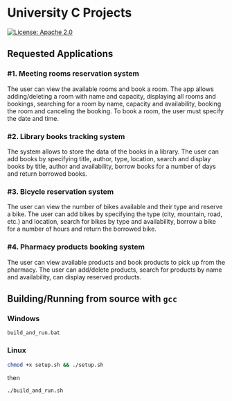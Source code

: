 
# University C Projects

[![License: Apache 2.0](https://img.shields.io/badge/License-Apache%202.0-blue.svg)](https://opensource.org/licenses/Apache-2.0)

## Requested Applications

### #1. Meeting rooms reservation system

The user can view the available rooms and book a room. The app allows adding/deleting a room with name and capacity, displaying all rooms and bookings, searching for a room by name, capacity and availability, booking the room and canceling the booking. To book a room, the user must specify the date and time.

### #2. Library books tracking system

The system allows to store the data of the books in a library. The user can add books by specifying title, author, type, location, search and display books by title, author and availability, borrow books for a number of days and return borrowed books.

### #3. Bicycle reservation system

The user can view the number of bikes available and their type and reserve a bike. The user can add bikes by specifying the type (city, mountain, road, etc.) and location, search for bikes by type and availability, borrow a bike for a number of hours and return the borrowed bike.

### #4. Pharmacy products booking system

The user can view available products and book products to pick up from the pharmacy. The user can add/delete products, search for products by name and availability, can display reserved products.

## Building/Running from source with `gcc`

### Windows

```batch
build_and_run.bat
```

### Linux

```bash
chmod +x setup.sh && ./setup.sh
```

then

```bash
./build_and_run.sh
```
